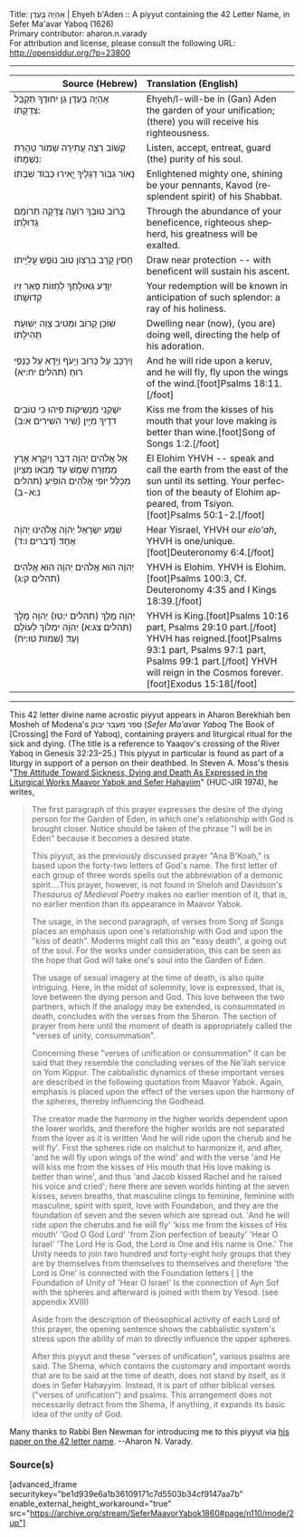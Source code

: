 <html>
<head></head>
<body>
Title: אֶהְיֶה בְּעֵדֶן | Ehyeh b'Aden :: A piyyut containing the 42 Letter Name, in Sefer Ma'avar Yaboq (1626)<br />
Primary contributor: aharon.n.varady<br />
For attribution and license, please consult the following URL: <a href="http://opensiddur.org/?p=23800">http://opensiddur.org/?p=23800</a>
<p />
<hr />

<table style="margin-left: auto;margin-right: auto;" class="draggable">
<thead><tr><th id="x" style="text-align: right;">Source (Hebrew)</th><th style="text-align: left;">Translation (English)</th></tr></thead>
<tbody>
<tr><td style="vertical-align:top;" width="46%">
<div class="liturgy" lang="he">
אֶהְיֶה בְּעֵדֶן 
גַן יִחוּדֶךָ 
תְּקַבֵּל צִדְקָתוֹ:
</span></div></td>
 
<td style="vertical-align:top;" width="53%">
<div class="english" lang="en">
Ehyeh/I-will-be in (Gan) Aden
the garden of your unification;
(there) you will receive his righteousness.
</div></td></tr>


<tr><td style="vertical-align:top;" width="46%">
<div class="liturgy" lang="he">
קְשׁוֹב רְצֵה 
עֲתִירָה שְׁמוֹר 
טַהֲרַת נִשְׁמָתוֹ:
</span></div></td>
 
<td style="vertical-align:top;" width="53%">
<div class="english" lang="en">
Listen, accept,
entreat, guard
(the) purity of his soul.
</div></td></tr>


<tr><td style="vertical-align:top;" width="46%">
<div class="liturgy" lang="he">
נָאוֹר גִבּוֹר 
דְגָלֶיךָ יֳאִירוּ
כְּבוֹד שִׁבְתּוֹ׃ 
</span></div></td>
 
<td style="vertical-align:top;" width="53%">
<div class="english" lang="en">
Enlightened mighty one,
shining be your pennants,
Kavod (resplendent spirit) of his Shabbat.
</div></td></tr>


<tr><td style="vertical-align:top;" width="46%">
<div class="liturgy" lang="he">
בְּרוֹב טוּבְךָ 
רוֹעֶה צְדָקָה 
תְּרוֹמֵם גְדוּלָתוֹ׃
</span></div></td>
 
<td style="vertical-align:top;" width="53%">
<div class="english" lang="en">
Through the abundance of your beneficence,
righteous shepherd,
his greatness will be exalted.
</div></td></tr>


<tr><td style="vertical-align:top;" width="46%">
<div class="liturgy" lang="he">
חָסִין קָרֵב 
בִּרְצוֹן טוֺב 
נוֹפֶשׁ עֲלִיָיתוֹ׃
</span></div></td>
 
<td style="vertical-align:top;" width="53%">
<div class="english" lang="en">
Draw near protection --
with beneficent will
sustain his ascent.
</div></td></tr>


<tr><td style="vertical-align:top;" width="46%">
<div class="liturgy" lang="he">
יִוָדַע גְאוּלָתְךָ 
לַחְזוֹת פְּאֵר 
זִיו קְדוּשָׁתוֹ׃
</span></div></td>
 
<td style="vertical-align:top;" width="53%">
<div class="english" lang="en">
Your redemption will be known
in anticipation of such splendor:
a ray of his holiness.
</div></td></tr>


<tr><td style="vertical-align:top;" width="46%">
<div class="liturgy" lang="he">
שׁוֹכֵן קָרוֹב 
וּמֵטִיב צַוֵה 
יְשׁוּעַת תְּהִילָתוֹ׃
</span></div></td>
 
<td style="vertical-align:top;" width="53%">
<div class="english" lang="en">
Dwelling near (now),
(you are) doing well, directing
the help of his adoration.
</div></td></tr>


<tr><td style="vertical-align:top;" width="46%">
<div class="liturgy" lang="he">
וַיִרְכַּב עַל כְּרוּב וַיָעֹף וַיֵדֶא עַל כַּנְפֵי רוּחַ׃ <span class="citation">(תהלים יח:יא)</span>
</span></div></td>
 
<td style="vertical-align:top;" width="53%">
<div class="english" lang="en">
And he will ride upon a keruv, and he will fly, fly upon the wings of the wind.[foot]Psalms 18:11.[/foot]
</div></td></tr>


<tr><td style="vertical-align:top;" width="46%">
<div class="liturgy" lang="he">
יִשְׁקֵנִי מִנְשִיקוֹת פִּיהוּ כִּי טוֹבִים דֹדֶיךָ מִיָיִן׃ <span class="citation">(שיר השירים א:ב)</span>
</span></div></td>
 
<td style="vertical-align:top;" width="53%">
<div class="english" lang="en">
Kiss me from the kisses of his mouth that your love making is better than wine.[foot]Song of Songs 1:2.[/foot]
</div></td></tr>


<tr><td style="vertical-align:top;" width="46%">
<div class="liturgy" lang="he">
אֵל אֱלֹהִים יְהוָֹה דִבֶּר וַיִקְרָא אָרֶץ מִמִזְרַח שֶׁמֶשׁ עַד מְבֹאוֹ׃ 
מִצִיוֹן מִכְלַל יוֹפִי אֱלֹהִים הוֹפִיעַ׃ <span class="citation">(תהלים נ:א-ב)</span>
</span></div></td>
 
<td style="vertical-align:top;" width="53%">
<div class="english" lang="en">
El Elohim YHVH -- speak and call the earth from the east of the sun until its setting.
Your perfection of the beauty of Elohim appeared, from Tsiyon. [foot]Psalms 50:1-2.[/foot]
</div></td></tr>


<tr><td style="vertical-align:top;" width="46%">
<div class="liturgy" lang="he">
שְׁמַע יִשְׂרָאֵל יְהוָֹה אֱלֹהֵינוּ יְהוָֹה אֶחָד׃ <span class="citation">(דברים ו:ד)</span>
</span></div></td>
 
<td style="vertical-align:top;" width="53%">
<div class="english" lang="en">
Hear Yisrael, YHVH our <em>elo'ah</em>, YHVH is one/unique.[foot]Deuteronomy 6:4.[/foot]
</div></td></tr>


<tr><td style="vertical-align:top;" width="46%">
<div class="liturgy" lang="he">
יְהוָֹה הוּא אֱלֹהִים׃ יְהוָֹה הוּא אֱלֹהִים׃ <span class="citation">(תהלים ק:ג)</span>
</span></div></td>
 
<td style="vertical-align:top;" width="53%">
<div class="english" lang="en">
YHVH is Elohim. YHVH is Elohim.[foot]Psalms 100:3, Cf. Deuteronomy 4:35 and I Kings 18:39.[/foot]
</div></td></tr>


<tr><td style="vertical-align:top;" width="46%">
<div class="liturgy" lang="he">
יְהוָֹה מֶלֶךְ <span class="citation">(תהלים י:טז)</span> יְהוָֹה מָלָךְ <span class="citation">(תהלים צג:א)</span> יְהוָֹה יִמְלוֹךְ לְעוֹלָם וָעֶד׃ <span class="citation">(שמות טו:יח)</span>
</span></div></td>
 
<td style="vertical-align:top;" width="53%">
<div class="english" lang="en">
YHVH is King.[foot]Psalms 10:16 part, Psalms 29:10 part.[/foot] YHVH has reigned.[foot]Psalms 93:1 part, Psalms 97:1 part, Psalms 99:1 part.[/foot] YHVH will reign in the Cosmos forever.[foot]Exodus 15:18[/foot]
</div></td></tr>
</tbody></table>

<hr />

This 42 letter divine name acrostic piyyut appears in Aharon Berekhiah ben Mosheh of Modena's <span class="hebrew" lang="he">ספר מעבר יבוק</span> (<em>Sefer Ma'avar Yaboq</em> The Book of [Crossing] the Ford of Yaboq), containing prayers and liturgical ritual for the sick and dying. (The title is a reference to Yaaqov's crossing of the River Yaboq in Genesis 32:23–25.) This piyyut in particular is found as part of a liturgy in support of a person on their deathbed. In Steven A. Moss's thesis "<a href="https://www.jewish-funerals.org/index.php?q=attitude-toward-sickness-dying-and-death-expressed-liturgical-works-maavor-yabok-and-sefer-hahayiim-0">The Attitude Toward Sickness, Dying and Death As Expressed in the Liturgical Works Maavor Yabok and Sefer Hahayiim</a>" (HUC-JIR 1974), he  writes, 

<blockquote>The first paragraph of this prayer expresses the desire of the dying person for the Garden of Eden, in which one's relationship with God is brought closer. Notice should be taken of the phrase "I will be in Eden" because it becomes a desired state.

This piyyut, as the previously discussed prayer "Ana B'Koaḥ," is based upon the forty-two letters of God's name. The first letter of each group of three words spells out the abbreviation of a demonic spirit....This prayer, however, is not found in Sheloh and Davidson's <em>Thesaurus of Medieval Poetry</em> makes no earlier mention of it, that is, no earlier mention than its appearance in Maavor Yabok.

The usage, in the second paragraph, of verses from Song of Songs places an emphasis upon one's relationship with God and upon the "kiss of death". Moderns might call this an "easy death", a going out of the soul.  For the works under consideration, this can be seen as the hope that God will take one's soul into the Garden of Eden.

The usage of sexual imagery at the time of death, is also quite intriguing. Here, in the midst of solemnity, love is expressed, that is, love between the dying person and God. This love between the two partners, which if the analogy may be extended, is consummated in death, concludes with the verses from the Sheron. The section of prayer from here until the moment of death is appropriately called the "verses of unity, consummation".

Concerning these "verses of unification or consummation" it can be said that they resemble the concluding verses of the Ne'ilah service on Yom Kippur. The cabbalistic dynamics of these important verses are described in the following quotation from Maavor Yabok. Again, emphasis is placed upon the effect of the verses upon the harmony of the spheres, thereby influencing the Godhead.

The creator made the harmony in the higher worlds dependent upon the lower worlds, and therefore the higher worlds are not separated from the lover as it is written 'And he will ride upon the cherub and he will fly'.  First the spheres ride on malchut to harmonize it, and after, 'and he will fly upon wings of the wind' and with the verse 'and He will kiss me from the kisses of His mouth that His love making is better than wine', and thus 'and Jacob kissed Rachel and he raised his voice and cried'; here there are seven worlds hinting at the seven kisses, seven breaths, that masculine clings to feminine, feminine with masculine, spirit with spirit, love with Foundation, and they are the foundation of seven and the seven which are spread out. 'And he will ride upon the cherubs and he will fly' 'kiss me from the kisses of His mouth' 'God O God Lord' 'from Zion perfection of beauty' 'Hear O Israel' 'The Lord He is God, the Lord is One and His name is One.' The Unity needs to join two hundred and forty-eight holy groups that they are by themselves from themselves to themselves and therefore 'the Lord is One' is connected with the Foundation letters [ ] the Foundation of Unity of 'Hear O Israel' Is the connection of Ayn Sof with the spheres and afterward is joined with them by Yesod. (see appendix XVIII)

Aside from the description of theosophical activity of each Lord of this prayer, the opening sentence shows the cabbalistic system's stress upon the ability of man to directly influence the upper spheres.

After this piyyut and these "verses of unification", various psalms are said. The Shema, which contains the customary and important words that are to be said at the time of death, does not stand by itself, as it does in Sefer Haḥayyim. Instead, it is part of other biblical verses ("verses of unification") and psalms. This arrangement does not necessarily detract from the Shema, if anything, it expands its basic idea of the unity of God.</blockquote>

Many thanks to Rabbi Ben Newman for introducing me to this piyyut via <a href="http://kaphtziel.blogspot.com/2012/05/utterance-of-name-of-42-ana-be-koach-as.html">his paper on the 42 letter name</a>. --Aharon N. Varady.

<h3>Source(s)</h3>

[advanced_iframe securitykey="be1d939e6a1b36109171c7d5503b34cf9147aa7b" enable_external_height_workaround="true" src="https://archive.org/stream/SeferMaavorYabok1860#page/n110/mode/2up"]


</body>
</html>